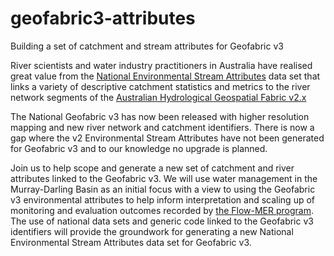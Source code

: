 # geofabric3-attributes
Building a set of catchment and stream attributes for Geofabric v3

River scientists and water industry practitioners in Australia have realised great value from the [National Environmental Stream Attributes](https://ecat.ga.gov.au/geonetwork/srv/api/records/d00f1d10-e3c8-2185-e044-00144fdd4fa6) data set that links a variety of descriptive catchment statistics and metrics to the river network segments of the [Australian Hydrological Geospatial Fabric v2.x](http://www.bom.gov.au/water/geofabric/index.shtml)

The National Geofabric v3 has now been released with higher resolution mapping and new river network and catchment identifiers.  There is now a gap where the v2 Environmental Stream Attributes have not been generated for Geofabric v3 and to our knowledge no upgrade is planned.

Join us to help scope and generate a new set of catchment and river attributes linked to the Geofabric v3.  We will use water management in the Murray-Darling Basin as an initial focus with a view to using the Geofabric v3 environmental attributes to help inform interpretation and scaling up of monitoring and evaluation outcomes recorded by [the Flow-MER program](https://flow-mer.org.au/).  The use of national data sets and generic code linked to the Geofabric v3 identifiers will provide the groundwork for generating a new National Environmental Stream Attributes data set for Geofabric v3.


